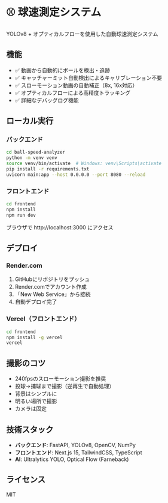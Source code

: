 # ⚾ 球速測定システム

YOLOv8 + オプティカルフローを使用した自動球速測定システム

## 機能

- ✅ 動画から自動的にボールを検出・追跡
- ✅ キャッチャーミット自動検出によるキャリブレーション不要
- ✅ スローモーション動画の自動補正（8x, 16x対応）
- ✅ オプティカルフローによる高精度トラッキング
- ✅ 詳細なデバッグログ機能

## ローカル実行

### バックエンド
```bash
cd ball-speed-analyzer
python -m venv venv
source venv/bin/activate  # Windows: venv\Scripts\activate
pip install -r requirements.txt
uvicorn main:app --host 0.0.0.0 --port 8080 --reload
```

### フロントエンド
```bash
cd frontend
npm install
npm run dev
```

ブラウザで http://localhost:3000 にアクセス

## デプロイ

### Render.com
1. GitHubにリポジトリをプッシュ
2. Render.comでアカウント作成
3. 「New Web Service」から接続
4. 自動デプロイ完了

### Vercel（フロントエンド）
```bash
cd frontend
npm install -g vercel
vercel
```

## 撮影のコツ

- 240fpsのスローモーション撮影を推奨
- 投球→捕球まで撮影（逆再生で自動処理）
- 背景はシンプルに
- 明るい場所で撮影
- カメラは固定

## 技術スタック

- **バックエンド**: FastAPI, YOLOv8, OpenCV, NumPy
- **フロントエンド**: Next.js 15, TailwindCSS, TypeScript
- **AI**: Ultralytics YOLO, Optical Flow (Farneback)

## ライセンス

MIT
